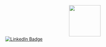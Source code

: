 <div id="header" align="center">
  <img src="https://od.lk/s/NDZfMzM0NjU2MjZf/t%C5%82usty.jpg" width="100"/>
</div>
<div id="badges">
  <a href="https://www.linkedin.com/in/aliaksei-shakhner-25122b247">
    <img src="https://img.shields.io/badge/LinkedIn-blue?style=for-the-badge&logo=linkedin&logoColor=white" alt="LinkedIn Badge"/>
  </a>
</div>

<div id="badges">
  <img src="https://komarev.com/ghpvc/?username=your-github-username&style=flat-square&color=blue" alt=""/>
</div>
